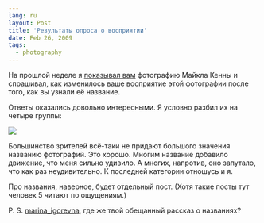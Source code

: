 ```yaml
---
lang: ru
layout: Post
title: 'Результаты опроса о восприятии'
date: Feb 26, 2009
tags:
  - photography
---
```


На прошлой неделе я [показывал вам](/blog/3209 'Маленький опрос о восприятии фотографий') фотографию Майкла Кенны и спрашивал, как изменилось ваше восприятие этой фотографии после того, как вы узнали её название.

Ответы оказались довольно интересными. Я условно разбил их на четыре группы:

![](/images/blog/perception-results.gif)

Большинство зрителей всё-таки не придают большого значения названию фотографий. Это хорошо. Многим название добавило движение, что меня сильно удивило. А многих, напротив, оно запутало, что как раз неудивительно. К последней категории отношусь и я.

Про названия, наверное, будет отдельный пост. (Хотя такие посты тут человек 5 читают по ощущениям.)

P. S. [marina_igorevna](http://marina-igorevna.livejournal.com/), где же твой обещанный рассказ о названиях?
